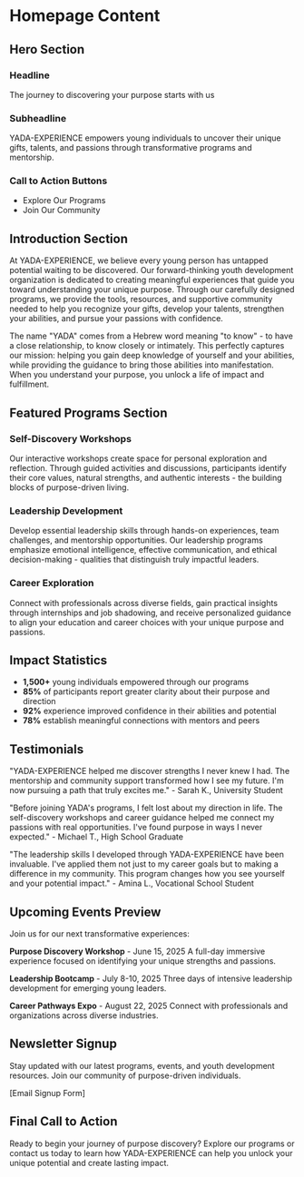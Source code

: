 # Homepage Content

## Hero Section

### Headline
The journey to discovering your purpose starts with us

### Subheadline
YADA-EXPERIENCE empowers young individuals to uncover their unique gifts, talents, and passions through transformative programs and mentorship.

### Call to Action Buttons
- Explore Our Programs
- Join Our Community

## Introduction Section

At YADA-EXPERIENCE, we believe every young person has untapped potential waiting to be discovered. Our forward-thinking youth development organization is dedicated to creating meaningful experiences that guide you toward understanding your unique purpose. Through our carefully designed programs, we provide the tools, resources, and supportive community needed to help you recognize your gifts, develop your talents, strengthen your abilities, and pursue your passions with confidence.

The name "YADA" comes from a Hebrew word meaning "to know" - to have a close relationship, to know closely or intimately. This perfectly captures our mission: helping you gain deep knowledge of yourself and your abilities, while providing the guidance to bring those abilities into manifestation. When you understand your purpose, you unlock a life of impact and fulfillment.

## Featured Programs Section

### Self-Discovery Workshops
Our interactive workshops create space for personal exploration and reflection. Through guided activities and discussions, participants identify their core values, natural strengths, and authentic interests - the building blocks of purpose-driven living.

### Leadership Development
Develop essential leadership skills through hands-on experiences, team challenges, and mentorship opportunities. Our leadership programs emphasize emotional intelligence, effective communication, and ethical decision-making - qualities that distinguish truly impactful leaders.

### Career Exploration
Connect with professionals across diverse fields, gain practical insights through internships and job shadowing, and receive personalized guidance to align your education and career choices with your unique purpose and passions.

## Impact Statistics

- **1,500+** young individuals empowered through our programs
- **85%** of participants report greater clarity about their purpose and direction
- **92%** experience improved confidence in their abilities and potential
- **78%** establish meaningful connections with mentors and peers

## Testimonials

"YADA-EXPERIENCE helped me discover strengths I never knew I had. The mentorship and community support transformed how I see my future. I'm now pursuing a path that truly excites me." - Sarah K., University Student

"Before joining YADA's programs, I felt lost about my direction in life. The self-discovery workshops and career guidance helped me connect my passions with real opportunities. I've found purpose in ways I never expected." - Michael T., High School Graduate

"The leadership skills I developed through YADA-EXPERIENCE have been invaluable. I've applied them not just to my career goals but to making a difference in my community. This program changes how you see yourself and your potential impact." - Amina L., Vocational School Student

## Upcoming Events Preview

Join us for our next transformative experiences:

**Purpose Discovery Workshop** - June 15, 2025
A full-day immersive experience focused on identifying your unique strengths and passions.

**Leadership Bootcamp** - July 8-10, 2025
Three days of intensive leadership development for emerging young leaders.

**Career Pathways Expo** - August 22, 2025
Connect with professionals and organizations across diverse industries.

## Newsletter Signup

Stay updated with our latest programs, events, and youth development resources. Join our community of purpose-driven individuals.

[Email Signup Form]

## Final Call to Action

Ready to begin your journey of purpose discovery? Explore our programs or contact us today to learn how YADA-EXPERIENCE can help you unlock your unique potential and create lasting impact.
